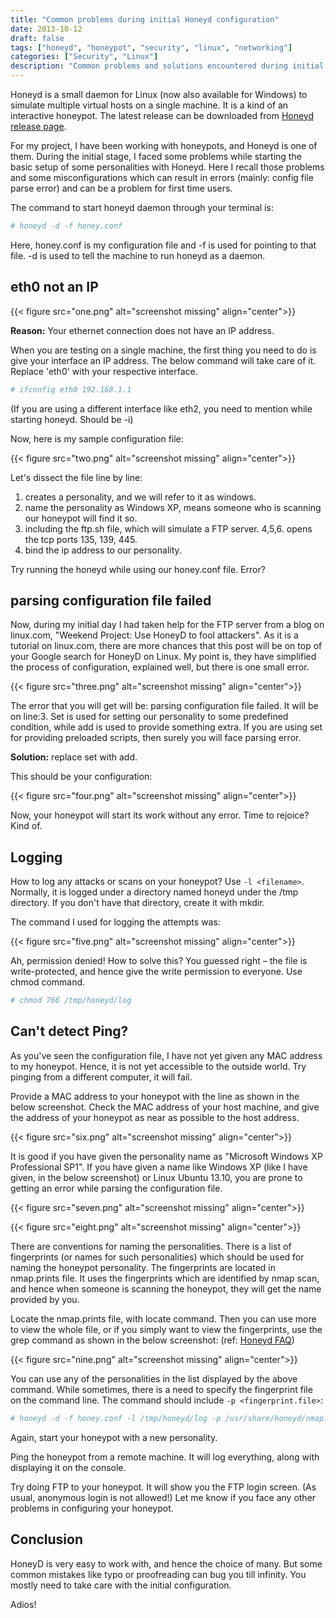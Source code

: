 ```yaml
---
title: "Common problems during initial Honeyd configuration"
date: 2013-10-12
draft: false
tags: ["honeyd", "honeypot", "security", "linux", "networking"]
categories: ["Security", "Linux"]
description: "Common problems and solutions encountered during initial Honeyd configuration for honeypot setup"
---
```


Honeyd is a small daemon for Linux (now also available for Windows) to simulate multiple virtual hosts on a single machine. It is a kind of an interactive honeypot. The latest release can be downloaded from [Honeyd release page](http://www.honeyd.org/release.php).

For my project, I have been working with honeypots, and Honeyd is one of them. During the initial stage, I faced some problems while starting the basic setup of some personalities with Honeyd. Here I recall those problems and some misconfigurations which can result in errors (mainly: config file parse error) and can be a problem for first time users.

The command to start honeyd daemon through your terminal is:

```bash
# honeyd -d -f honey.conf
```

Here, honey.conf is my configuration file and -f is used for pointing to that file. -d is used to tell the machine to run honeyd as a daemon.

## eth0 not an IP

{{< figure src="one.png" alt="screenshot missing" align="center">}}

**Reason:** Your ethernet connection does not have an IP address.

When you are testing on a single machine, the first thing you need to do is give your interface an IP address. The below command will take care of it. Replace 'eth0' with your respective interface.

```bash
# ifconfig eth0 192.168.1.1
```

(If you are using a different interface like eth2, you need to mention while starting honeyd. Should be -i)

Now, here is my sample configuration file:

{{< figure src="two.png" alt="screenshot missing" align="center">}}

Let's dissect the file line by line:

1. creates a personality, and we will refer to it as windows.
2. name the personality as Windows XP, means someone who is scanning our honeypot will find it so.
3. including the ftp.sh file, which will simulate a FTP server.
4,5,6. opens the tcp ports 135, 139, 445.
7. bind the ip address to our personality.

Try running the honeyd while using our honey.conf file. Error?

## parsing configuration file failed

Now, during my initial day I had taken help for the FTP server from a blog on linux.com, "Weekend Project: Use HoneyD to fool attackers". As it is a tutorial on linux.com, there are more chances that this post will be on top of your Google search for HoneyD on Linux. My point is, they have simplified the process of configuration, explained well, but there is one small error.

{{< figure src="three.png" alt="screenshot missing" align="center">}}

The error that you will get will be: parsing configuration file failed. It will be on line:3. Set is used for setting our personality to some predefined condition, while add is used to provide something extra. If you are using set for providing preloaded scripts, then surely you will face parsing error.

**Solution:** replace set with add.

This should be your configuration:

{{< figure src="four.png" alt="screenshot missing" align="center">}}

Now, your honeypot will start its work without any error. Time to rejoice? Kind of.

## Logging

How to log any attacks or scans on your honeypot? Use `-l <filename>`. Normally, it is logged under a directory named honeyd under the /tmp directory. If you don't have that directory, create it with mkdir.

The command I used for logging the attempts was:

{{< figure src="five.png" alt="screenshot missing" align="center">}}

Ah, permission denied! How to solve this? You guessed right – the file is write-protected, and hence give the write permission to everyone. Use chmod command.

```bash
# chmod 766 /tmp/honeyd/log
```

## Can't detect Ping?

As you've seen the configuration file, I have not yet given any MAC address to my honeypot. Hence, it is not yet accessible to the outside world. Try pinging from a different computer, it will fail.

Provide a MAC address to your honeypot with the line as shown in the below screenshot. Check the MAC address of your host machine, and give the address of your honeypot as near as possible to the host address.

{{< figure src="six.png" alt="screenshot missing" align="center">}}

It is good if you have given the personality name as "Microsoft Windows XP Professional SP1". If you have given a name like Windows XP (like I have given, in the below screenshot) or Linux Ubuntu 13.10, you are prone to getting an error while parsing the configuration file.

{{< figure src="seven.png" alt="screenshot missing" align="center">}}

{{< figure src="eight.png" alt="screenshot missing" align="center">}}

There are conventions for naming the personalities. There is a list of fingerprints (or names for such personalities) which should be used for naming the honeypot personality. The fingerprints are located in nmap.prints file. It uses the fingerprints which are identified by nmap scan, and hence when someone is scanning the honeypot, they will get the name provided by you.

Locate the nmap.prints file, with locate command. Then you can use more to view the whole file, or if you simply want to view the fingerprints, use the grep command as shown in the below screenshot: (ref: [Honeyd FAQ](http://www.honeyd.org/faq.php#personalities))

{{< figure src="nine.png" alt="screenshot missing" align="center">}}

You can use any of the personalities in the list displayed by the above command. While sometimes, there is a need to specify the fingerprint file on the command line. The command should include `-p <fingerprint.file>`:

```bash
# honeyd -d -f honey.conf -l /tmp/honeyd/log -p /usr/share/honeyd/nmap.prints
```

Again, start your honeypot with a new personality.

Ping the honeypot from a remote machine. It will log everything, along with displaying it on the console.

Try doing FTP to your honeypot. It will show you the FTP login screen. (As usual, anonymous login is not allowed!) Let me know if you face any other problems in configuring your honeypot.

## Conclusion

HoneyD is very easy to work with, and hence the choice of many. But some common mistakes like typo or proofreading can bug you till infinity. You mostly need to take care with the initial configuration.

Adios!